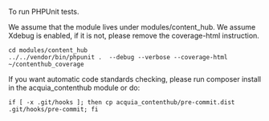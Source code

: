 To run PHPUnit tests.

We assume that the module lives under modules/content_hub.
We assume Xdebug is enabled, if it is not, please remove the coverage-html instruction.

```
cd modules/content_hub
../../vendor/bin/phpunit .  --debug --verbose --coverage-html ~/contenthub_coverage
```

If you want automatic code standards checking, please run composer install in the acquia_contenthub module or do:

```
if [ -x .git/hooks ]; then cp acquia_contenthub/pre-commit.dist .git/hooks/pre-commit; fi
```
